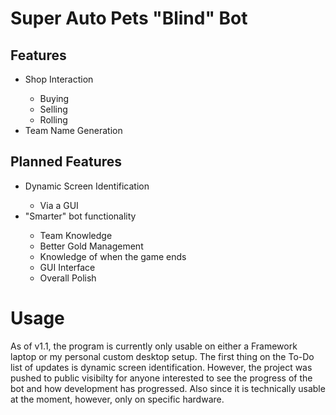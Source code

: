 <html>

<h1>
Super Auto Pets "Blind" Bot
</h1>

</hr>

<h2> Features </h2>
<ul>
    <li> Shop Interaction </li>
    <ul> <li> Buying </li> <li> Selling </li> <li> Rolling </li> </ul>
    <li> Team Name Generation </li>
</ul>

</hr>

<h2> Planned Features </h2>

<ul>
    <li> Dynamic Screen Identification </li>
    <ul> <li>Via a GUI </li> </ul>
    <li> "Smarter" bot functionality </li>
    <ul> <li>Team Knowledge </li> <li> Better Gold Management </li> <li> Knowledge of when the game ends </li> <li> GUI Interface </li> <li> Overall Polish </li>   </ul>
</ul>

</hr>

<h1> Usage </h1>
<p> As of v1.1, the program is currently only usable on either a Framework laptop or my personal custom desktop setup. The first thing on the To-Do list of updates is dynamic screen identification. However, the project was pushed to public visibilty for anyone interested to see the progress of the bot and how development has progressed. Also since it is technically usable at the moment, however, only on specific hardware. </p>

</hr>
<h1> </h1>

</html>